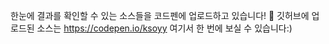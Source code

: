 한눈에 결과를 확인할 수 있는 소스들을 코드펜에 업로드하고 있습니다! 🤭
깃허브에 업로드된 소스는 https://codepen.io/ksoyy 여기서 한 번에 보실 수 있습니다:)
